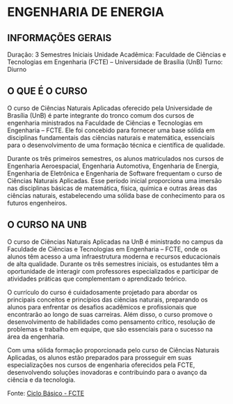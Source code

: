 # ENGENHARIA DE ENERGIA

## INFORMAÇÕES GERAIS

Duração: 3 Semestres Iniciais 
Unidade Acadêmica: Faculdade de Ciências e Tecnologias em Engenharia (FCTE) – Universidade de Brasília (UnB)
Turno: Diurno

## O QUE É O CURSO

O curso de Ciências Naturais Aplicadas oferecido pela Universidade de Brasília (UnB) é parte integrante do tronco comum dos cursos de engenharia ministrados na Faculdade de Ciências e Tecnologias em Engenharia – FCTE. Ele foi concebido para fornecer uma base sólida em disciplinas fundamentais das ciências naturais e matemática, essenciais para o desenvolvimento de uma formação técnica e científica de qualidade.

Durante os três primeiros semestres, os alunos matriculados nos cursos de Engenharia Aeroespacial, Engenharia Automotiva, Engenharia de Energia, Engenharia de Eletrônica e Engenharia de Software frequentam o curso de Ciências Naturais Aplicadas. Esse período inicial proporciona uma imersão nas disciplinas básicas de matemática, física, química e outras áreas das ciências naturais, estabelecendo uma sólida base de conhecimento para os futuros engenheiros.

## O CURSO NA UNB

O curso de Ciências Naturais Aplicadas na UnB é ministrado no campus da Faculdade de Ciências e Tecnologias em Engenharia – FCTE, onde os alunos têm acesso a uma infraestrutura moderna e recursos educacionais de alta qualidade. Durante os três semestres iniciais, os estudantes têm a oportunidade de interagir com professores especializados e participar de atividades práticas que complementam o aprendizado teórico.

O currículo do curso é cuidadosamente projetado para abordar os principais conceitos e princípios das ciências naturais, preparando os alunos para enfrentar os desafios acadêmicos e profissionais que encontrarão ao longo de suas carreiras. Além disso, o curso promove o desenvolvimento de habilidades como pensamento crítico, resolução de problemas e trabalho em equipe, que são essenciais para o sucesso na área da engenharia.

Com uma sólida formação proporcionada pelo curso de Ciências Naturais Aplicadas, os alunos estão preparados para prosseguir em suas especializações nos cursos de engenharia oferecidos pela FCTE, desenvolvendo soluções inovadoras e contribuindo para o avanço da ciência e da tecnologia.

Fonte: [Ciclo Básico - FCTE](https://fcte.unb.br/ciencias-naturais-aplicadas/) 
